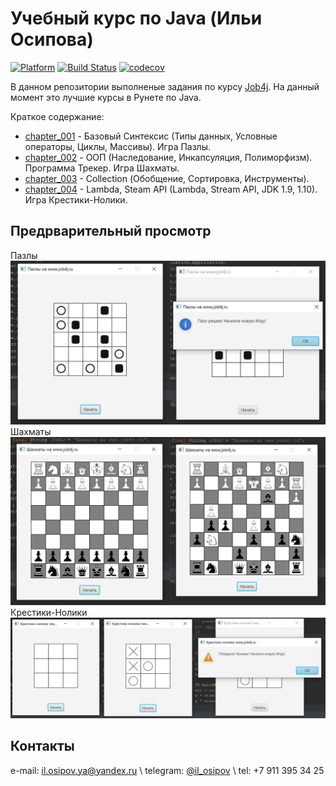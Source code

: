 # Учебный курс по Java (Ильи Осипова)

[![Platform](https://img.shields.io/badge/platform-java-orange.svg)](https://docs.oracle.com/javase/8/docs/)
[![Build Status](https://travis-ci.org/ilyaosipov3425/job4j.svg?branch=master)](https://travis-ci.org/ilyaosipov3425/job4j)
[![codecov](https://codecov.io/gh/ilyaosipov3425/job4j/branch/master/graph/badge.svg)](https://codecov.io/gh/ilyaosipov3425/job4j)

В данном репозитории выполненые задания по курсу [Job4j](https://job4j.ru/). На данный момент это лучшие курсы 
в Рунете по Java.


Краткое содержание:
* [chapter_001](https://github.com/ilyaosipov3425/job4j/tree/master/chapter_001) - Базовый Синтексис (Типы данных, Условные операторы, Циклы, Массивы). Игра Пазлы.
* [chapter_002](https://github.com/ilyaosipov3425/job4j/tree/master/chapter_002) - ООП (Наследование, Инкапсуляция, Полиморфизм). Программа Трекер. Игра Шахматы.
* [chapter_003](https://github.com/ilyaosipov3425/job4j/tree/master/chapter_003) - Collection (Обобщение, Сортировка, Инструменты).
* [chapter_004](https://github.com/ilyaosipov3425/job4j/tree/master/chapter_004) - Lambda, Steam API (Lambda, Stream API, JDK 1.9, 1.10). Игра Крестики-Нолики.

Предрварительный просмотр
--------------------------
Пазлы
![sample](./image/puzzle_screen.png)
Шахматы
![sample](./image/chess_screen.png)
Крестики-Нолики
![sample](./image/tic_tac_toe_screen.png)

Контакты
---------
e-mail: il.osipov.ya@yandex.ru \ telegram: [@il_osipov](https://t.me/il_osipov) \ tel: +7 911 395 34 25